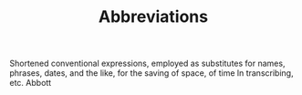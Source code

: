 ---
title: Abbreviations
permalink: "/definitions/abbreviations.html"
body: Shortened conventional expressions, employed as substitutes for names, phrases,
  dates, and the like, for the saving of space, of time ln transcribing, etc. Abbott
published_at: '2018-07-07'
layout: post
---